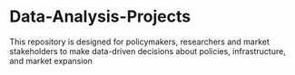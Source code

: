 # Data-Analysis-Projects
This repository is designed for policymakers, researchers and market stakeholders to make data-driven decisions about  policies, infrastructure, and market expansion
